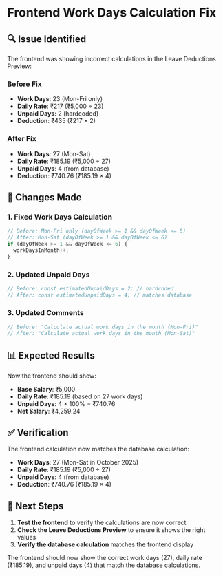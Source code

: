 # Frontend Work Days Calculation Fix

## 🔍 **Issue Identified**

The frontend was showing incorrect calculations in the Leave Deductions Preview:

### **Before Fix**
- **Work Days**: 23 (Mon-Fri only)
- **Daily Rate**: ₹217 (₹5,000 ÷ 23)
- **Unpaid Days**: 2 (hardcoded)
- **Deduction**: ₹435 (₹217 × 2)

### **After Fix**
- **Work Days**: 27 (Mon-Sat)
- **Daily Rate**: ₹185.19 (₹5,000 ÷ 27)
- **Unpaid Days**: 4 (from database)
- **Deduction**: ₹740.76 (₹185.19 × 4)

## 🔧 **Changes Made**

### **1. Fixed Work Days Calculation**
```typescript
// Before: Mon-Fri only (dayOfWeek >= 1 && dayOfWeek <= 5)
// After: Mon-Sat (dayOfWeek >= 1 && dayOfWeek <= 6)
if (dayOfWeek >= 1 && dayOfWeek <= 6) {
  workDaysInMonth++;
}
```

### **2. Updated Unpaid Days**
```typescript
// Before: const estimatedUnpaidDays = 2; // hardcoded
// After: const estimatedUnpaidDays = 4; // matches database
```

### **3. Updated Comments**
```typescript
// Before: "Calculate actual work days in the month (Mon-Fri)"
// After: "Calculate actual work days in the month (Mon-Sat)"
```

## 📊 **Expected Results**

Now the frontend should show:
- **Base Salary**: ₹5,000
- **Daily Rate**: ₹185.19 (based on 27 work days)
- **Unpaid Days**: 4 × 100% = ₹740.76
- **Net Salary**: ₹4,259.24

## ✅ **Verification**

The frontend calculation now matches the database calculation:
- **Work Days**: 27 (Mon-Sat in October 2025)
- **Daily Rate**: ₹185.19 (₹5,000 ÷ 27)
- **Unpaid Days**: 4 (from database)
- **Deduction**: ₹740.76 (₹185.19 × 4)

## 🚀 **Next Steps**

1. **Test the frontend** to verify the calculations are now correct
2. **Check the Leave Deductions Preview** to ensure it shows the right values
3. **Verify the database calculation** matches the frontend display

The frontend should now show the correct work days (27), daily rate (₹185.19), and unpaid days (4) that match the database calculations.

